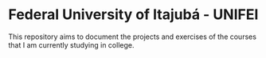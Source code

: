 ﻿# Federal University of Itajubá - UNIFEI

This repository aims to document the projects and exercises of the courses that I am currently studying in college.
